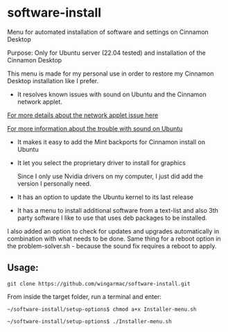 # software-install
Menu for automated installation of software and settings on Cinnamon Desktop

Purpose: Only for Ubuntu server (22.04 tested) and installation of the Cinnamon Desktop

This menu is made for my personal use in order to restore my Cinnamon Desktop installation like I prefer.

- It resolves known issues with sound on Ubuntu and the Cinnamon network applet.

[For more details about the network applet issue here](https://askubuntu.com/questions/1135755/network-manager-applet-shows-not-connected-and-one-unmanaged-wired-connection/1439162#1439162)

[For more information about the trouble with sound on Ubuntu](https://askubuntu.com/questions/1436904/problem-with-sound-in-ubuntu-22-10/1440458#1440458)

- It makes it easy to add the Mint backports for Cinnamon install on Ubuntu
- It let you select the proprietary driver to install for graphics

  Since I only use Nvidia drivers on my computer, I just did add the version I personally need.

- It has an option to update the Ubuntu kernel to its last release
- It has a menu to install additional software from a text-list and also 3th party software I like to use that uses deb packages to be installed.

I also added an option to check for updates and upgrades automatically in combination with what needs to be done.
Same thing for a reboot option in the problem-solver.sh - because the sound fix requires a reboot to apply.

Usage:
---

`git clone https://github.com/wingarmac/software-install.git`

From inside the target folder, run a terminal and enter:

`~/software-install/setup-options$ chmod a+x Installer-menu.sh`

`~/software-install/setup-options$ ./Installer-menu.sh`
